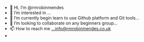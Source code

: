 - 👋 Hi, I’m @rmrobinmendes
- 👀 I’m interested in ...
- 🌱 I’m currently begin learn to use Github platform and Git tools...
- 💞️ I’m looking to collaborate on any beginners group...
- 📫 How to reach me ...info@rmrobinmendes.co.uk
- 

<!---
rmrobinmendes/rmrobinmendes is a ✨ special ✨ repository because its `README.md` (this file) appears on your GitHub profile.
You can click the Preview link to take a look at your changes.
--->
